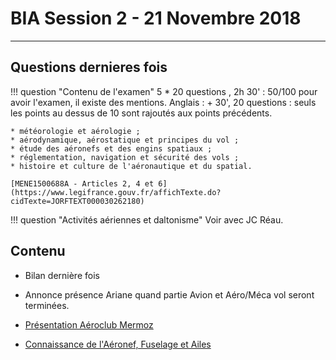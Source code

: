 # BIA Session 2 - 21 Novembre 2018

---
## Questions dernieres fois

!!! question "Contenu de l'examen"
	5 * 20 questions , 2h 30' : 50/100 pour avoir l'examen, il existe des mentions.
	Anglais : + 30', 20 questions : seuls les points au dessus de 10 sont rajoutés aux points précédents.
	
	* météorologie et aérologie ;
	* aérodynamique, aérostatique et principes du vol ;
	* étude des aéronefs et des engins spatiaux ;
	* réglementation, navigation et sécurité des vols ;
	* histoire et culture de l'aéronautique et du spatial.
	
	[MENE1500688A - Articles 2, 4 et 6](https://www.legifrance.gouv.fr/affichTexte.do?cidTexte=JORFTEXT000030262180)
	
!!! question "Activités aériennes et daltonisme"
	Voir avec JC Réau.

## Contenu

* Bilan dernière fois
* Annonce présence Ariane quand partie Avion et Aéro/Méca vol seront terminées.

* [Présentation Aéroclub Mermoz](../themes/support/METIERSDELAIR.pdf)
* [Connaissance de l'Aéronef, Fuselage et Ailes](../themes/support/aeronef/BIA_AERONEFS_TOURNEFEUILLE.pdf)
